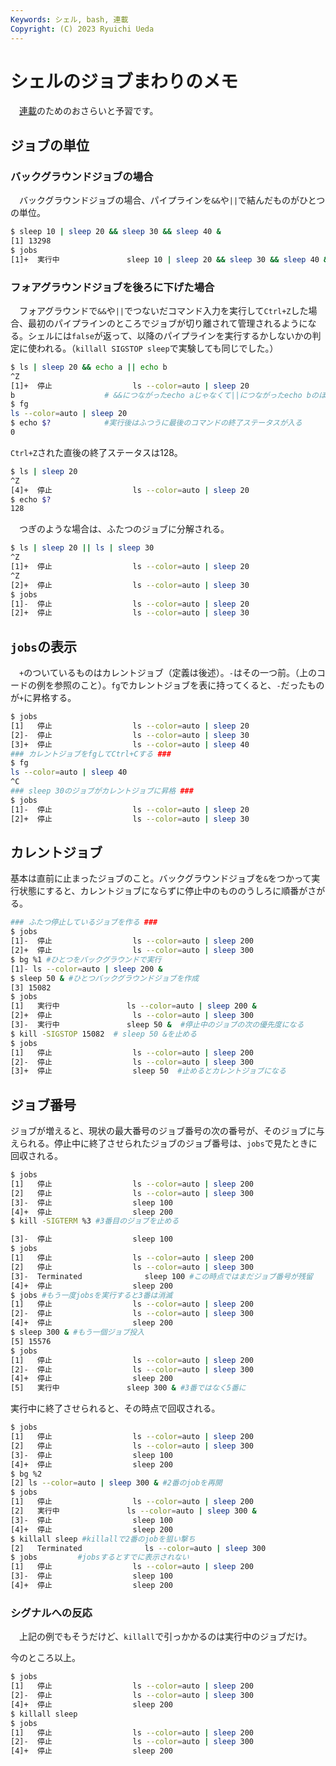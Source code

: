 ```yaml
---
Keywords: シェル, bash, 連載
Copyright: (C) 2023 Ryuichi Ueda
---
```


# シェルのジョブまわりのメモ 

　[連載](/?page=sd_rusty_bash)のためのおさらいと予習です。

## ジョブの単位

### バックグラウンドジョブの場合

　バックグラウンドジョブの場合、パイプラインを`&&`や`||`で結んだものがひとつの単位。

```bash
$ sleep 10 | sleep 20 && sleep 30 && sleep 40 &
[1] 13298
$ jobs
[1]+  実行中               sleep 10 | sleep 20 && sleep 30 && sleep 40 &
```

### フォアグラウンドジョブを後ろに下げた場合

　フォアグラウンドで`&&`や`||`でつないだコマンド入力を実行して`Ctrl+Z`した場合、最初のパイプラインのところでジョブが切り離されて管理されるようになる。シェルには`false`が返って、以降のパイプラインを実行するかしないかの判定に使われる。（`killall SIGSTOP sleep`で実験しても同じでした。）

```bash
$ ls | sleep 20 && echo a || echo b
^Z
[1]+  停止                  ls --color=auto | sleep 20
b                    # &&につながったecho aじゃなくて||につながったecho bのほうが実行される
$ fg
ls --color=auto | sleep 20
$ echo $?            #実行後はふつうに最後のコマンドの終了ステータスが入る
0
```

`Ctrl+Z`された直後の終了ステータスは128。

```bash
$ ls | sleep 20
^Z
[4]+  停止                  ls --color=auto | sleep 20
$ echo $?
128
```

　つぎのような場合は、ふたつのジョブに分解される。

```bash
$ ls | sleep 20 || ls | sleep 30
^Z
[1]+  停止                  ls --color=auto | sleep 20
^Z
[2]+  停止                  ls --color=auto | sleep 30
$ jobs
[1]-  停止                  ls --color=auto | sleep 20
[2]+  停止                  ls --color=auto | sleep 30
```


## `jobs`の表示

　`+`のついているものはカレントジョブ（定義は後述）。`-`はその一つ前。（上のコードの例を参照のこと）。`fg`でカレントジョブを表に持ってくると、`-`だったものが`+`に昇格する。

```bash
$ jobs
[1]   停止                  ls --color=auto | sleep 20
[2]-  停止                  ls --color=auto | sleep 30
[3]+  停止                  ls --color=auto | sleep 40
### カレントジョブをfgしてCtrl+Cする ###
$ fg
ls --color=auto | sleep 40
^C
### sleep 30のジョブがカレントジョブに昇格 ###
$ jobs
[1]-  停止                  ls --color=auto | sleep 20
[2]+  停止                  ls --color=auto | sleep 30
```

## カレントジョブ

基本は直前に止まったジョブのこと。バックグラウンドジョブを`&`をつかって実行状態にすると、カレントジョブにならずに停止中のもののうしろに順番がさがる。

```bash
### ふたつ停止しているジョブを作る ###
$ jobs
[1]-  停止                  ls --color=auto | sleep 200
[2]+  停止                  ls --color=auto | sleep 300
$ bg %1 #ひとつをバックグラウンドで実行
[1]- ls --color=auto | sleep 200 &
$ sleep 50 & #ひとつバックグラウンドジョブを作成
[3] 15082
$ jobs
[1]   実行中               ls --color=auto | sleep 200 &
[2]+  停止                  ls --color=auto | sleep 300
[3]-  実行中               sleep 50 &  #停止中のジョブの次の優先度になる
$ kill -SIGSTOP 15082  # sleep 50 &を止める
$ jobs
[1]   停止                  ls --color=auto | sleep 200
[2]-  停止                  ls --color=auto | sleep 300
[3]+  停止                  sleep 50  #止めるとカレントジョブになる
```

## ジョブ番号

ジョブが増えると、現状の最大番号のジョブ番号の次の番号が、そのジョブに与えられる。停止中に終了させられたジョブのジョブ番号は、`jobs`で見たときに回収される。

```bash
$ jobs
[1]   停止                  ls --color=auto | sleep 200
[2]   停止                  ls --color=auto | sleep 300
[3]-  停止                  sleep 100
[4]+  停止                  sleep 200
$ kill -SIGTERM %3 #3番目のジョブを止める

[3]-  停止                  sleep 100
$ jobs
[1]   停止                  ls --color=auto | sleep 200
[2]   停止                  ls --color=auto | sleep 300
[3]-  Terminated              sleep 100 #この時点ではまだジョブ番号が残留
[4]+  停止                  sleep 200
$ jobs #もう一度jobsを実行すると3番は消滅
[1]   停止                  ls --color=auto | sleep 200
[2]-  停止                  ls --color=auto | sleep 300
[4]+  停止                  sleep 200 
$ sleep 300 & #もう一個ジョブ投入
[5] 15576
$ jobs
[1]   停止                  ls --color=auto | sleep 200
[2]-  停止                  ls --color=auto | sleep 300
[4]+  停止                  sleep 200
[5]   実行中               sleep 300 & #3番ではなく5番に
```


実行中に終了させられると、その時点で回収される。

```bash
$ jobs
[1]   停止                  ls --color=auto | sleep 200
[2]   停止                  ls --color=auto | sleep 300
[3]-  停止                  sleep 100
[4]+  停止                  sleep 200
$ bg %2
[2] ls --color=auto | sleep 300 & #2番のjobを再開
$ jobs
[1]   停止                  ls --color=auto | sleep 200
[2]   実行中               ls --color=auto | sleep 300 &
[3]-  停止                  sleep 100
[4]+  停止                  sleep 200
$ killall sleep #killallで2番のjobを狙い撃ち
[2]   Terminated              ls --color=auto | sleep 300
$ jobs         #jobsするとすでに表示されない
[1]   停止                  ls --color=auto | sleep 200
[3]-  停止                  sleep 100
[4]+  停止                  sleep 200
```


### シグナルへの反応

　上記の例でもそうだけど、`killall`で引っかかるのは実行中のジョブだけ。

今のところ以上。


```bash
$ jobs
[1]   停止                  ls --color=auto | sleep 200
[2]-  停止                  ls --color=auto | sleep 300
[4]+  停止                  sleep 200
$ killall sleep
$ jobs
[1]   停止                  ls --color=auto | sleep 200
[2]-  停止                  ls --color=auto | sleep 300
[4]+  停止                  sleep 200
```
